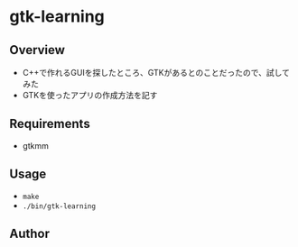 # gtk-learning
## Overview
* C++で作れるGUIを探したところ、GTKがあるとのことだったので、試してみた
* GTKを使ったアプリの作成方法を記す

## Requirements
* gtkmm

## Usage
* `make`
* `./bin/gtk-learning`

## Author
